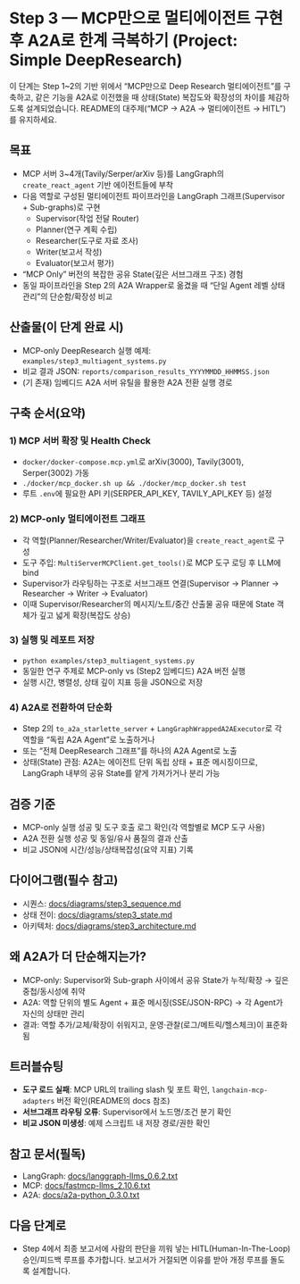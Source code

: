 # Step 3 — MCP만으로 멀티에이전트 구현 후 A2A로 한계 극복하기 (Project: Simple DeepResearch)

이 단계는 Step 1~2의 기반 위에서 “MCP만으로 Deep Research 멀티에이전트”를 구축하고, 같은 기능을 A2A로 이전했을 때 상태(State) 복잡도와 확장성의 차이를 체감하도록 설계되었습니다. README의 대주제(“MCP → A2A → 멀티에이전트 → HITL”)를 유지하세요.

## 목표

- MCP 서버 3~4개(Tavily/Serper/arXiv 등)를 LangGraph의 `create_react_agent` 기반 에이전트들에 부착
- 다음 역할로 구성된 멀티에이전트 파이프라인을 LangGraph 그래프(Supervisor + Sub-graphs)로 구현
  - Supervisor(작업 전달 Router)
  - Planner(연구 계획 수립)
  - Researcher(도구로 자료 조사)
  - Writer(보고서 작성)
  - Evaluator(보고서 평가)
- “MCP Only” 버전의 복잡한 공유 State(깊은 서브그래프 구조) 경험
- 동일 파이프라인을 Step 2의 A2A Wrapper로 옮겼을 때 “단일 Agent 레벨 상태관리”의 단순함/확장성 비교

## 산출물(이 단계 완료 시)

- MCP-only DeepResearch 실행 예제: `examples/step3_multiagent_systems.py`
- 비교 결과 JSON: `reports/comparison_results_YYYYMMDD_HHMMSS.json`
- (기 존재) 임베디드 A2A 서버 유틸을 활용한 A2A 전환 실행 경로

## 구축 순서(요약)

### 1) MCP 서버 확장 및 Health Check

- `docker/docker-compose.mcp.yml`로 arXiv(3000), Tavily(3001), Serper(3002) 가동
- `./docker/mcp_docker.sh up && ./docker/mcp_docker.sh test`
- 루트 `.env`에 필요한 API 키(SERPER_API_KEY, TAVILY_API_KEY 등) 설정

### 2) MCP-only 멀티에이전트 그래프

- 각 역할(Planner/Researcher/Writer/Evaluator)을 `create_react_agent`로 구성
- 도구 주입: `MultiServerMCPClient.get_tools()`로 MCP 도구 로딩 후 LLM에 bind
- Supervisor가 라우팅하는 구조로 서브그래프 연결(Supervisor → Planner → Researcher → Writer → Evaluator)
- 이때 Supervisor/Researcher의 메시지/노트/중간 산출물 공유 때문에 State 객체가 깊고 넓게 확장(복잡도 상승)

### 3) 실행 및 레포트 저장

- `python examples/step3_multiagent_systems.py`
- 동일한 연구 주제로 MCP-only vs (Step2 임베디드) A2A 버전 실행
- 실행 시간, 병렬성, 상태 깊이 지표 등을 JSON으로 저장

### 4) A2A로 전환하여 단순화

- Step 2의 `to_a2a_starlette_server` + `LangGraphWrappedA2AExecutor`로 각 역할을 “독립 A2A Agent”로 노출하거나
- 또는 “전체 DeepResearch 그래프”를 하나의 A2A Agent로 노출
- 상태(State) 관점: A2A는 에이전트 단위 독립 상태 + 표준 메시징이므로, LangGraph 내부의 공유 State를 얕게 가져가거나 분리 가능

## 검증 기준

- MCP-only 실행 성공 및 도구 호출 로그 확인(각 역할별로 MCP 도구 사용)
- A2A 전환 실행 성공 및 동일/유사 품질의 결과 산출
- 비교 JSON에 시간/성능/상태복잡성(요약 지표) 기록

## 다이어그램(필수 참고)

- 시퀀스: [docs/diagrams/step3_sequence.md](../docs/diagrams/step3_sequence.md)
- 상태 전이: [docs/diagrams/step3_state.md](../docs/diagrams/step3_state.md)
- 아키텍처: [docs/diagrams/step3_architecture.md](../docs/diagrams/step3_architecture.md)

## 왜 A2A가 더 단순해지는가?

- MCP-only: Supervisor와 Sub-graph 사이에서 공유 State가 누적/확장 → 깊은 중첩/동시성에 취약
- A2A: 역할 단위의 별도 Agent + 표준 메시징(SSE/JSON-RPC) → 각 Agent가 자신의 상태만 관리
- 결과: 역할 추가/교체/확장이 쉬워지고, 운영·관찰(로그/메트릭/헬스체크)이 표준화됨

## 트러블슈팅

- **도구 로드 실패**: MCP URL의 trailing slash 및 포트 확인, `langchain-mcp-adapters` 버전 확인(README의 docs 참조)
- **서브그래프 라우팅 오류**: Supervisor에서 노드명/조건 분기 확인
- **비교 JSON 미생성**: 예제 스크립트 내 저장 경로/권한 확인

## 참고 문서(필독)

- LangGraph: [docs/langgraph-llms_0.6.2.txt](../docs/langgraph-llms_0.6.2.txt)
- MCP: [docs/fastmcp-llms_2.10.6.txt](../docs/fastmcp-llms_2.10.6.txt)
- A2A: [docs/a2a-python_0.3.0.txt](../docs/a2a-python_0.3.0.txt)

## 다음 단계로

- Step 4에서 최종 보고서에 사람의 판단을 끼워 넣는 HITL(Human-In-The-Loop) 승인/피드백 루프를 추가합니다. 보고서가 거절되면 이유를 받아 개정 루프를 돌도록 설계합니다.
